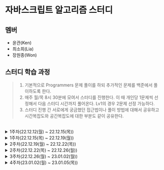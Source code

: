 # 자바스크립트 알고리즘 스터디

## 멤버

- 윤관(Ken)
- 최소희(Lia)
- 장원종(Won)

## 스터디 학습 과정

> 1. 기본적으로 Programmers 문제 풀이를 하되 추가적인 문제를 백준에서 풀이하도록 한다.
> 2. 매주 월/목 8시 30분에 모여서 스터디를 진행한다. 이 때 개인당 1문제씩 선정해서 다음 스터디 시간까지 풀어온다. Lv1의 경우 2문제 선정 가능하다.
> 3. 스터디 진행 간 서로에게 궁금했던 접근법이나 풀이 방법에 대해서 공유하고 시간복잡도와 공간복잡도에 대한 부분도 같이 공유한다.

<br>
<details>
  <summary>1주차(22.12.12(월) ~ 22.12.15(목))</summary>

#### Lv2

- 숫자 카드 나누기
- 귤 고르기

#### Lv1

- 숫자 짝꿍
- 명예의 전당(1)
- 비밀지도
- 문자열 나누기

</details>

<details>
  <summary>1주차(22.12.15(목) ~ 22.12.19(월))</summary>

#### Lv2

- 점찍기
- 큰 수 만들기
- 할인행사

#### Lv1

- 가장 가까운 같은 글자
- 로또의 최고 순위와 최저 순위
- 성격 유형 검사하기

</details>

<details>
  <summary>2주차(22.12.19(월) ~ 22.12.22(목))</summary>

#### Lv2

- 택배상자

#### Lv1

- 과일장수
- 기사단원의 무기

</details>

<details>
  <summary>2주차(22.12.22(목) ~ 22.12.26(월))</summary>

#### Lv2

- 게임 맵 최단거리
- 연속 부분 수열 합의 개수
- 카펫

</details>

<details>
  <summary>3주차(22.12.26(월) ~ 23.01.02(월))</summary>

#### Lv1

- 삼총사

#### Lv2

- 캐시
- 롤케이크 자르기

</details>

<details>
  <summary>4주차(23.01.02(월) ~ 23.01.05(목))</summary>

#### Lv1

- 개인정보 수집 유효기간
- 햄버거 만들기

#### Lv2

- 올바른 괄호
- 숫자의 표현
- JadenCase 문자열 만들기
- 최댓값과 최솟값

</details>
